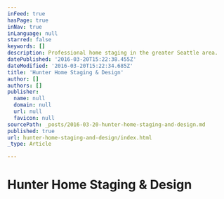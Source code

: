 ```yaml
---
inFeed: true
hasPage: true
inNav: true
inLanguage: null
starred: false
keywords: []
description: Professional home staging in the greater Seattle area.
datePublished: '2016-03-20T15:22:38.455Z'
dateModified: '2016-03-20T15:22:34.685Z'
title: 'Hunter Home Staging & Design'
author: []
authors: []
publisher:
  name: null
  domain: null
  url: null
  favicon: null
sourcePath: _posts/2016-03-20-hunter-home-staging-and-design.md
published: true
url: hunter-home-staging-and-design/index.html
_type: Article

---
```

# Hunter Home Staging & Design